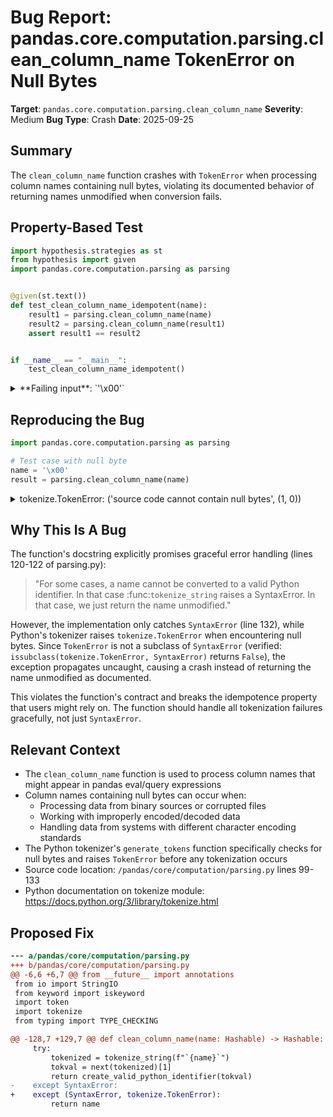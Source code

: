 # Bug Report: pandas.core.computation.parsing.clean_column_name TokenError on Null Bytes

**Target**: `pandas.core.computation.parsing.clean_column_name`
**Severity**: Medium
**Bug Type**: Crash
**Date**: 2025-09-25

## Summary

The `clean_column_name` function crashes with `TokenError` when processing column names containing null bytes, violating its documented behavior of returning names unmodified when conversion fails.

## Property-Based Test

```python
import hypothesis.strategies as st
from hypothesis import given
import pandas.core.computation.parsing as parsing


@given(st.text())
def test_clean_column_name_idempotent(name):
    result1 = parsing.clean_column_name(name)
    result2 = parsing.clean_column_name(result1)
    assert result1 == result2


if __name__ == "__main__":
    test_clean_column_name_idempotent()
```

<details>

<summary>
**Failing input**: `'\x00'`
</summary>
```
Traceback (most recent call last):
  File "/home/npc/pbt/agentic-pbt/worker_/35/hypo.py", line 14, in <module>
    test_clean_column_name_idempotent()
    ~~~~~~~~~~~~~~~~~~~~~~~~~~~~~~~~~^^
  File "/home/npc/pbt/agentic-pbt/worker_/35/hypo.py", line 7, in test_clean_column_name_idempotent
    def test_clean_column_name_idempotent(name):
                   ^^^
  File "/home/npc/miniconda/lib/python3.13/site-packages/hypothesis/core.py", line 2124, in wrapped_test
    raise the_error_hypothesis_found
  File "/home/npc/pbt/agentic-pbt/worker_/35/hypo.py", line 8, in test_clean_column_name_idempotent
    result1 = parsing.clean_column_name(name)
  File "/home/npc/miniconda/lib/python3.13/site-packages/pandas/core/computation/parsing.py", line 130, in clean_column_name
    tokval = next(tokenized)[1]
             ~~~~^^^^^^^^^^^
  File "/home/npc/miniconda/lib/python3.13/site-packages/pandas/core/computation/parsing.py", line 189, in tokenize_string
    for toknum, tokval, start, _, _ in token_generator:
                                       ^^^^^^^^^^^^^^^
  File "/home/npc/miniconda/lib/python3.13/tokenize.py", line 588, in _generate_tokens_from_c_tokenizer
    raise TokenError(msg, (e.lineno, e.offset)) from None
tokenize.TokenError: ('source code cannot contain null bytes', (1, 0))
Falsifying example: test_clean_column_name_idempotent(
    name='\x00',
)
```
</details>

## Reproducing the Bug

```python
import pandas.core.computation.parsing as parsing

# Test case with null byte
name = '\x00'
result = parsing.clean_column_name(name)
```

<details>

<summary>
tokenize.TokenError: ('source code cannot contain null bytes', (1, 0))
</summary>
```
Traceback (most recent call last):
  File "/home/npc/pbt/agentic-pbt/worker_/35/repo.py", line 5, in <module>
    result = parsing.clean_column_name(name)
  File "/home/npc/miniconda/lib/python3.13/site-packages/pandas/core/computation/parsing.py", line 130, in clean_column_name
    tokval = next(tokenized)[1]
             ~~~~^^^^^^^^^^^
  File "/home/npc/miniconda/lib/python3.13/site-packages/pandas/core/computation/parsing.py", line 189, in tokenize_string
    for toknum, tokval, start, _, _ in token_generator:
                                       ^^^^^^^^^^^^^^^
  File "/home/npc/miniconda/lib/python3.13/tokenize.py", line 588, in _generate_tokens_from_c_tokenizer
    raise TokenError(msg, (e.lineno, e.offset)) from None
tokenize.TokenError: ('source code cannot contain null bytes', (1, 0))
```
</details>

## Why This Is A Bug

The function's docstring explicitly promises graceful error handling (lines 120-122 of parsing.py):

> "For some cases, a name cannot be converted to a valid Python identifier. In that case :func:`tokenize_string` raises a SyntaxError. In that case, we just return the name unmodified."

However, the implementation only catches `SyntaxError` (line 132), while Python's tokenizer raises `tokenize.TokenError` when encountering null bytes. Since `TokenError` is not a subclass of `SyntaxError` (verified: `issubclass(tokenize.TokenError, SyntaxError)` returns `False`), the exception propagates uncaught, causing a crash instead of returning the name unmodified as documented.

This violates the function's contract and breaks the idempotence property that users might rely on. The function should handle all tokenization failures gracefully, not just `SyntaxError`.

## Relevant Context

- The `clean_column_name` function is used to process column names that might appear in pandas eval/query expressions
- Column names containing null bytes can occur when:
  - Processing data from binary sources or corrupted files
  - Working with improperly encoded/decoded data
  - Handling data from systems with different character encoding standards
- The Python tokenizer's `generate_tokens` function specifically checks for null bytes and raises `TokenError` before any tokenization occurs
- Source code location: `/pandas/core/computation/parsing.py` lines 99-133
- Python documentation on tokenize module: https://docs.python.org/3/library/tokenize.html

## Proposed Fix

```diff
--- a/pandas/core/computation/parsing.py
+++ b/pandas/core/computation/parsing.py
@@ -6,6 +6,7 @@ from __future__ import annotations
 from io import StringIO
 from keyword import iskeyword
 import token
 import tokenize
 from typing import TYPE_CHECKING

@@ -128,7 +129,7 @@ def clean_column_name(name: Hashable) -> Hashable:
     try:
         tokenized = tokenize_string(f"`{name}`")
         tokval = next(tokenized)[1]
         return create_valid_python_identifier(tokval)
-    except SyntaxError:
+    except (SyntaxError, tokenize.TokenError):
         return name
```